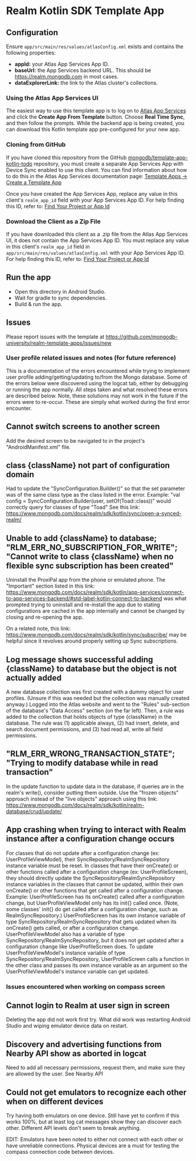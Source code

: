 # Realm Kotlin SDK Template App

## Configuration

Ensure `app/src/main/res/values/atlasConfig.xml` exists and contains the following properties:

- **appId:** your Atlas App Services App ID.
- **baseUrl:** the App Services backend URL. This should be https://realm.mongodb.com in most cases.
- **dataExplorerLink:** the link to the Atlas cluster's collections.

### Using the Atlas App Services UI

The easiest way to use this template app is to log on to [Atlas App Services](https://realm.mongodb.com/) and click the **Create App From Template** button. Choose 
**Real Time Sync**, and then follow the prompts. While the backend app is being 
created, you can download this Kotlin template app pre-configured for your new 
app.

### Cloning from GitHub

If you have cloned this repository from the GitHub
[mongodb/template-app-kotlin-todo](https://github.com/mongodb/template-app-kotlin-todo.git)
repository, you must create a separate App Services App with Device Sync
enabled to use this client. You can find information about how to do this
in the Atlas App Services documentation page:
[Template Apps -> Create a Template App](https://www.mongodb.com/docs/atlas/app-services/reference/template-apps/)

Once you have created the App Services App, replace any value in this client's
`realm_app_id` field with your App Services App ID. For help finding this ID, refer
to: [Find Your Project or App Id](https://www.mongodb.com/docs/atlas/app-services/reference/find-your-project-or-app-id/)

### Download the Client as a Zip File

If you have downloaded this client as a .zip file from the Atlas App Services
UI, it does not contain the App Services App ID. You must replace any value
in this client's `realm_app_id` field in `app/src/main/res/values/atlasConfig.xml`
with your App Services App ID. For help finding this ID, refer to:
[Find Your Project or App Id](https://www.mongodb.com/docs/atlas/app-services/reference/find-your-project-or-app-id/)

## Run the app

- Open this directory in Android Studio.
- Wait for gradle to sync dependencies.
- Build & run the app.

## Issues

Please report issues with the template at https://github.com/mongodb-university/realm-template-apps/issues/new

### User profile related issues and notes (for future reference)

This is a documentation of the errors encountered while trying to implement user profile adding/getting/updating to/from the Mongo database. Some of the errors below were discovered using the logcat tab, either by debugging or running the app normally. All steps taken and what resolved these errors are described below. Note, these solutions may not work in the future if the errors were to re-occur. These are simply what worked during the first error encounter.

## Cannot switch screens to another screen

Add the desired screen to be navigated to in the project's "AndroidManifest.xml" file.

## class {className} not part of configuration domain

Had to update the "SyncConfiguration.Builder()" so that the set parameter was of the same class type as the class listed in the error.
Example:
    "val config = SyncConfiguration.Builder(user, setOf(Toad::class))" would correctly query for classes of type "Toad"
See this link:
    https://www.mongodb.com/docs/realm/sdk/kotlin/sync/open-a-synced-realm/ 

## Unable to add {className} to database; "RLM_ERR_NO_SUBSCRIPTION_FOR_WRITE"; "Cannot write to class {className} when no flexible sync subscription has been created"

Uninstall the ProxiPal app from the phone or emulated phone. The "Important" section listed in this link:
    https://www.mongodb.com/docs/realm/sdk/kotlin/app-services/connect-to-app-services-backend/#std-label-kotlin-connect-to-backend 
was what prompted trying to uninstall and re-install the app due to stating configurations are cached in the app internally and cannot be changed by closing and re-opening the app. 

On a related note, this link:
    https://www.mongodb.com/docs/realm/sdk/kotlin/sync/subscribe/ 
may be helpful since it revolves around properly setting up Sync subscriptions.

## Log message shows successful adding {className} to database but the object is not actually added

A new database collection was first created with a dummy object for user profiles. (Unsure if this was needed but the collection was manually created anyway.) Logged into the Atlas website and went to the "Rules" sub-section of the database's "Data Access" section (on the far left). Then, a rule was added to the collection that holds objects of type {className} in the database. The rule was (1) applicable always, (2) had insert, delete, and search document permissions, and (3) had read all, write all field permissions.

## "RLM_ERR_WRONG_TRANSACTION_STATE"; "Trying to modify database while in read transaction"

In the update function to update data in the database, if queries are in the realm's write(), consider putting them outside. Use the "frozen objects" approach instead of the "live objects" approach using this link:
    https://www.mongodb.com/docs/realm/sdk/kotlin/realm-database/crud/update/ 


## App crashing when trying to interact with Realm instance after a configuration change occurs

For classes that do not update after a configuration change (ex: UserProfileViewModel), their SyncRepository/RealmSyncRepository instance variable must be reset. In classes that have their onCreate() or other functions called after a configuration change (ex: UserProfileScreen), they should directly update the SyncRepository/RealmSyncRepository instance variables in the classes that cannot be updated, within their own onCreate() or other functions that get called after a configuration change.
Example:
    UserProfileScreen has its onCreate() called after a configuration change, but UserProfileViewModel only has its init{} called once. (Note, some classes' init{} do get called after a configuration change, such as RealmSyncRepository.) UserProfileScreen has its own instance variable of type SyncRepository/RealmSyncRepository that gets updated when its onCreate() gets called, or after a configuration change. UserProfileViewModel also has a variable of type SyncRepository/RealmSyncRepository, but it does not get updated after a configuration change like UserProfileScreen does. To update UserProfileViewModel's instance variable of type SyncRepository/RealmSyncRepository, UserProfileScreen calls a function in the other class and passes its own instance variable as an argument so the UserProfileViewModel's instance variable can get updated.

### Issues encountered when working on compass screen

## Cannot login to Realm at user sign in screen

Deleting the app did not work first try. What did work was restarting Android Studio and wiping
emulator device data on restart.

## Discovery and advertising functions from Nearby API show as aborted in logcat

Need to add all necessary permissions, request them, and make sure they are allowed by the user. See Nearby API

## Could not get emulators to recognize each other when on different devices

Try having both emulators on one device. Still have yet to confirm if this works 100%, but
at least log cat messages show they can discover each other. Different API levels don't seem to
break anything.

EDIT: Emulators have been noted to either not connect with each other or have unreliable connections.
Physical devices are a must for testing the compass connection code between devices.